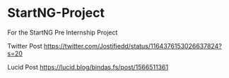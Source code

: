 # StartNG-Project
For the StartNG Pre Internship Project

Twitter Post https://twitter.com/Jostifiedd/status/1164376153026637824?s=20

Lucid Post https://lucid.blog/bindas.fs/post/1566511361
